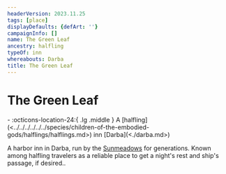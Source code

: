 ```yaml
---
headerVersion: 2023.11.25
tags: [place]
displayDefaults: {defArt: ''}
campaignInfo: []
name: The Green Leaf
ancestry: halfling
typeOf: inn
whereabouts: Darba
title: The Green Leaf
---
```

# The Green Leaf
<div class="grid cards ext-narrow-margin ext-one-column" markdown>
-    :octicons-location-24:{ .lg .middle } A [halfling](<../../../../../../species/children-of-the-embodied-gods/halflings/halflings.md>) inn [Darba](<./darba.md>)  
</div>


A harbor inn in Darba, run by the [Sunmeadows](<../../../../../../groups/halfling-families/sunmeadows.md>) for generations. Known among halfling travelers as a reliable place to get a night's rest and ship's passage, if desired.. 

